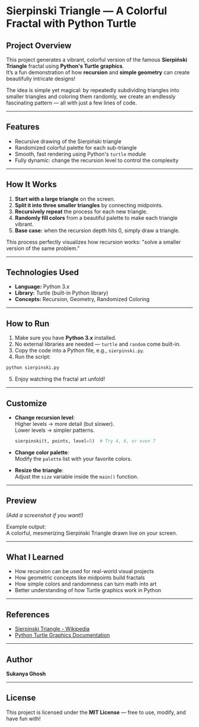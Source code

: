 # Sierpinski Triangle — A Colorful Fractal with Python Turtle

##  Project Overview

This project generates a vibrant, colorful version of the famous **Sierpiński Triangle** fractal using **Python's Turtle graphics**.  
It’s a fun demonstration of how **recursion** and **simple geometry** can create beautifully intricate designs!

The idea is simple yet magical: by repeatedly subdividing triangles into smaller triangles and coloring them randomly, we create an endlessly fascinating pattern — all with just a few lines of code.

---

##  Features

- Recursive drawing of the Sierpiński triangle
- Randomized colorful palette for each sub-triangle
- Smooth, fast rendering using Python's `turtle` module
- Fully dynamic: change the recursion level to control the complexity

---

##  How It Works

1. **Start with a large triangle** on the screen.
2. **Split it into three smaller triangles** by connecting midpoints.
3. **Recursively repeat** the process for each new triangle.
4. **Randomly fill colors** from a beautiful palette to make each triangle vibrant.
5. **Base case:** when the recursion depth hits 0, simply draw a triangle.

This process perfectly visualizes how recursion works: "solve a smaller version of the same problem."

---

##  Technologies Used

- **Language:** Python 3.x
- **Library:** Turtle (built-in Python library)
- **Concepts:** Recursion, Geometry, Randomized Coloring

---

##  How to Run

1. Make sure you have **Python 3.x** installed.
2. No external libraries are needed — `turtle` and `random` come built-in.
3. Copy the code into a Python file, e.g., `sierpinski.py`.
4. Run the script:

```bash
python sierpinski.py
```

5. Enjoy watching the fractal art unfold!

---

##  Customize

- **Change recursion level**:  
  Higher levels → more detail (but slower).  
  Lower levels → simpler patterns.

  ```python
  sierpinski(t, points, level=5)  # Try 4, 6, or even 7
  ```

- **Change color palette**:  
  Modify the `palette` list with your favorite colors.

- **Resize the triangle**:  
  Adjust the `size` variable inside the `main()` function.

---

##  Preview

*(Add a screenshot if you want!)*

Example output:  
A colorful, mesmerizing Sierpiński Triangle drawn live on your screen.

---

##  What I Learned

- How recursion can be used for real-world visual projects
- How geometric concepts like midpoints build fractals
- How simple colors and randomness can turn math into art
- Better understanding of how Turtle graphics work in Python

---

##  References

- [Sierpinski Triangle - Wikipedia](https://en.wikipedia.org/wiki/Sierpi%C5%84ski_triangle)
- [Python Turtle Graphics Documentation](https://docs.python.org/3/library/turtle.html)

---

##  Author

**Sukanya Ghosh**  

---

##  License

This project is licensed under the **MIT License** — free to use, modify, and have fun with!

